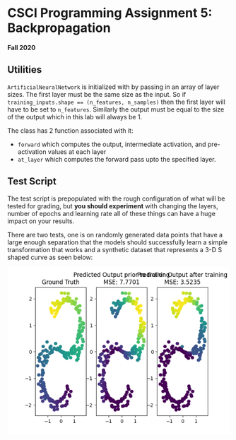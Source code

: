 # CSCI Programming Assignment 5: Backpropagation
**Fall 2020**


## Utilities
`ArtificialNeuralNetwork` is initialized with by passing in an array of layer sizes. The first layer must be the same 
size as the input. So if `training_inputs.shape == (n_features, n_samples)` then the first layer will have to be set to
`n_features`. Similarly the output must be equal to the size of the output which in this lab will always be 1. 

The class has 2 function associated with it:
* `forward` which computes the output, intermediate activation, and pre-activation values at each layer
* `at_layer` which computes the forward pass upto the specified layer.

## Test Script
The test script is prepopulated with the rough configuration of what will be tested for grading, but 
**you should experiment** with changing the layers, number of epochs and learning rate all of these things can have a 
huge impact on your results. 

There are two tests, one is on randomly generated data points that have a large enough separation that the models 
should successfully learn a simple transformation that works and a synthetic dataset that represents a 3-D S shaped curve
as seen below:

![s-curve-regression-results.png](s-curve-regression-results.png)
